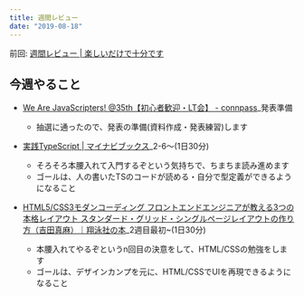 ```yaml
---
title: 週間レビュー
date: "2019-08-18"
---
```


前回: [週間レビュー | 楽しいだけで十分です](https://yinm.info/20190811/)

## 今週やること
- [We Are JavaScripters! @35th【初心者歓迎・LT会】 - connpass](https://wajs.connpass.com/event/140610/)_発表準備
  - 抽選に通ったので、発表の準備(資料作成・発表練習)します

- [実践TypeScript | マイナビブックス](https://book.mynavi.jp/ec/products/detail/id=104703)_2-6〜(1日30分)
  - そろそろ本腰入れて入門するぞという気持ちで、ちまちま読み進めます
  - ゴールは、人の書いたTSのコードが読める・自分で型定義ができるようになること

- [HTML5/CSS3モダンコーディング フロントエンドエンジニアが教える3つの本格レイアウト スタンダード・グリッド・シングルページレイアウトの作り方（吉田真麻）｜翔泳社の本](https://www.shoeisha.co.jp/book/detail/9784798141572)_2週目最初~(1日30分)
  - 本腰入れてやるぞというn回目の決意をして、HTML/CSSの勉強をします
  - ゴールは、デザインカンプを元に、HTML/CSSでUIを再現できるようになること


